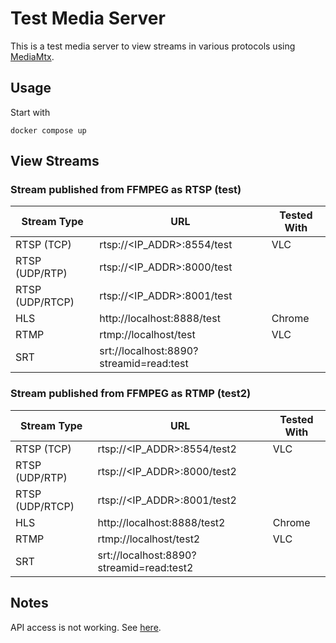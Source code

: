 # Test Media Server

This is a test media server to view streams in various protocols using [MediaMtx](https://github.com/bluenviron/mediamtx).

## Usage

Start with

```shell
docker compose up
```

## View Streams

### Stream published from FFMPEG as RTSP (test)

| Stream Type     | URL                                     | Tested With |
| --------------- | --------------------------------------- | ----------- |
| RTSP (TCP)      | rtsp://<IP_ADDR>:8554/test              | VLC         |
| RTSP (UDP/RTP)  | rtsp://<IP_ADDR>:8000/test              |             |
| RTSP (UDP/RTCP) | rtsp://<IP_ADDR>:8001/test              |             |
| HLS             | http://localhost:8888/test              | Chrome      |
| RTMP            | rtmp://localhost/test               | VLC         |
| SRT             | srt://localhost:8890?streamid=read:test |             |

### Stream published from FFMPEG as RTMP (test2)

| Stream Type     | URL                                      | Tested With |
| --------------- | ---------------------------------------- | ----------- |
| RTSP (TCP)      | rtsp://<IP_ADDR>:8554/test2              | VLC         |
| RTSP (UDP/RTP)  | rtsp://<IP_ADDR>:8000/test2              |             |
| RTSP (UDP/RTCP) | rtsp://<IP_ADDR>:8001/test2              |             |
| HLS             | http://localhost:8888/test2              | Chrome      |
| RTMP            | rtmp://localhost/test2                | VLC         |
| SRT             | srt://localhost:8890?streamid=read:test2 |             |

## Notes

API access is not working. See [here](https://github.com/bluenviron/mediamtx/discussions/3841).
